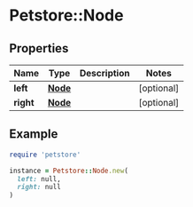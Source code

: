 # Petstore::Node

## Properties

| Name | Type | Description | Notes |
| ---- | ---- | ----------- | ----- |
| **left** | [**Node**](Node.md) |  | [optional] |
| **right** | [**Node**](Node.md) |  | [optional] |

## Example

```ruby
require 'petstore'

instance = Petstore::Node.new(
  left: null,
  right: null
)
```

